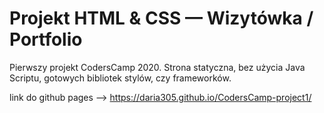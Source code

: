 # Projekt HTML & CSS — Wizytówka / Portfolio
Pierwszy projekt CodersCamp 2020. Strona statyczna, bez użycia Java Scriptu, gotowych bibliotek stylów, czy frameworków.

link do github pages --> https://daria305.github.io/CodersCamp-project1/
